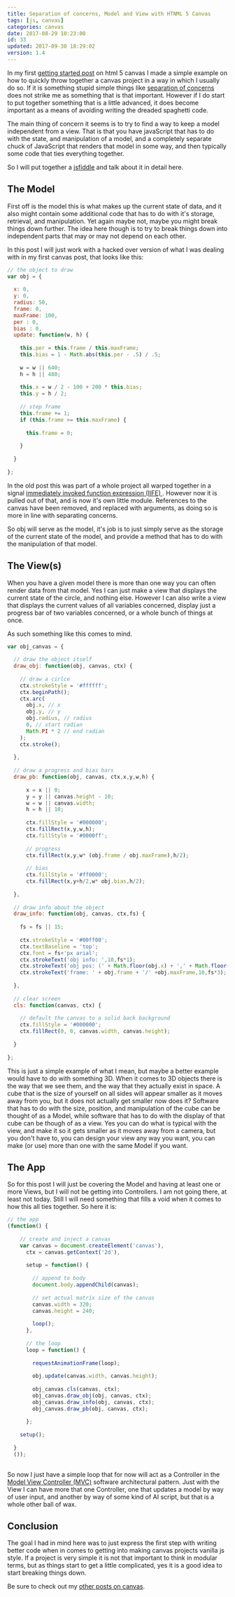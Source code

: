 ```yaml
---
title: Separation of concerns, Model and View with HTNML 5 Canvas
tags: [js, canvas]
categories: canvas
date: 2017-08-29 10:23:00
id: 33
updated: 2017-09-30 18:29:02
version: 1.4
---
```


In my first [getting started post](/2017/05/17/canvas-getting-started/) on html 5 canvas I made a simple example on how to quickly throw together a canvas project in a way in which I usually do so. If it is something stupid simple things like [separation of concerns](https://en.wikipedia.org/wiki/Separation_of_concerns) does not strike me as something that is that important. However if I do start to put together something that is a little advanced, it does become important as a means of avoiding writing the dreaded spaghetti code.

<!-- more -->

The main thing of concern it seems is to try to find a way to keep a model independent from a view. That is that
you have javaScript that has to do with the state, and manipulation of a model, and a completely separate chuck of JavaScript that renders that model in some way, and then typically some code that ties everything together.

So I will put together a [jsfiddle](https://jsfiddle.net/dustinpfister/mf215hrn/4/) and talk about it in detail here.

## The Model

First off is the model this is what makes up the current state of data, and it also might contain some additional code that has to do with it's storage, retrieval, and manipulation. Yet again maybe not, maybe you might break things down further. The idea here though is to try to break things down into independent parts that may or may not depend on each other.

In this post I will just work with a hacked over version of what I was dealing with in my first canvas post, that looks like this:

```js
// the object to draw
var obj = {
 
  x: 0,
  y: 0,
  radius: 50,
  frame: 0,
  maxFrame: 100,
  per : 0,
  bias : 0,
  update: function(w, h) {
 
    this.per = this.frame / this.maxFrame;
    this.bias = 1 - Math.abs(this.per - .5) / .5;
 
    w = w || 640;
    h = h || 480;
 
    this.x = w / 2 - 100 + 200 * this.bias;
    this.y = h / 2;
 
    // step frame
    this.frame += 1;
    if (this.frame >= this.maxFrame) {
 
      this.frame = 0;
 
    }
 
  }
 
};
```

In the old post this was part of a whole project all warped together in a signal [immediately invoked function expression (IIFE) ](https://en.wikipedia.org/wiki/Immediately-invoked_function_expression). However now it is pulled out of that, and is now it's own little module. References to the canvas have been removed, and replaced with arguments, as doing so is more in line with separating concerns.

So obj will serve as the model, it's job is to just simply serve as the storage of the current state of the model, and provide a method that has to do with the manipulation of that model.

## The View(s)

When you have a given model there is more than one way you can often render data from that model. Yes I can just make a view that displays the current state of the circle, and nothing else. However I can also write a view that displays the current values of all variables concerned, display just a progress bar of two variables concerned, or a whole bunch of things at once.

As such something like this comes to mind.

```js
var obj_canvas = {
 
  // draw the object itself
  draw_obj: function(obj, canvas, ctx) {
 
    // draw a cirlce
    ctx.strokeStyle = '#ffffff';
    ctx.beginPath();
    ctx.arc(
      obj.x, // x
      obj.y, // y
      obj.radius, // radius
      0, // start radian
      Math.PI * 2 // end radian
    );
    ctx.stroke();
 
  },
 
  // draw a progress and bias bars
  draw_pb: function(obj, canvas, ctx,x,y,w,h) {
 
      x = x || 0;
      y = y || canvas.height - 10;
      w = w || canvas.width;
      h = h || 10;
 
      ctx.fillStyle = '#000000';
      ctx.fillRect(x,y,w,h);
      ctx.fillStyle = '#0000ff';
 
      // progress
      ctx.fillRect(x,y,w* (obj.frame / obj.maxFrame),h/2);
 
      // bias
      ctx.fillStyle = '#ff0000';
      ctx.fillRect(x,y+h/2,w* obj.bias,h/2);
 
  },
 
  // draw info about the object
  draw_info: function(obj, canvas, ctx,fs) {
 
    fs = fs || 15;
 
    ctx.strokeStyle = '#00ff00';
    ctx.textBaseline = 'top';
    ctx.font = fs+'px arial';
    ctx.strokeText('obj info: ',10,fs*1);
    ctx.strokeText('obj pos: (' + Math.floor(obj.x) + ',' + Math.floor(obj.y)+')',10,fs*2);
    ctx.strokeText('frame: ' + obj.frame + '/' +obj.maxFrame,10,fs*3);
 
  },
 
  // clear screen
  cls: function(canvas, ctx) {
 
    // default the canvas to a solid back background
    ctx.fillStyle = '#000000';
    ctx.fillRect(0, 0, canvas.width, canvas.height);
 
  }
 
};
```

This is just a simple example of what I mean, but maybe a better example would have to do with something 3D. When it comes to 3D objects there is the way that we see them, and the way that they actually exist in space. A cube that is the size of yourself on all sides will appear smaller as it moves away from you, but it does not actually get smaller now does it? Software that has to do with the size, position, and manipulation of the cube can be thought of as a Model, while software that has to do with the display of that cube can be though of as a view. Yes you can do what is typical with the view, and make it so it gets smaller as it moves away from a camera, but you don't have to, you can design your view any way you want, you can make (or use) more than one with the same Model if you want.


## The App

So for this post I will just be covering the Model and having at least one or more Views, but I will not be getting into Controllers. I am not going there, at least not today. Still I will need something that fills a void when it comes to how this all ties together. So here it is:

```js
// the app
(function() {
 
    // create and inject a canvas
    var canvas = document.createElement('canvas'),
      ctx = canvas.getContext('2d'),
 
      setup = function() {
 
        // append to body
        document.body.appendChild(canvas);
 
        // set actual matrix size of the canvas
        canvas.width = 320;
        canvas.height = 240;
 
        loop();
      },
 
      // the loop
      loop = function() {
 
        requestAnimationFrame(loop);
 
        obj.update(canvas.width, canvas.height);
 
        obj_canvas.cls(canvas, ctx);
        obj_canvas.draw_obj(obj, canvas, ctx);
        obj_canvas.draw_info(obj, canvas, ctx);
        obj_canvas.draw_pb(obj, canvas, ctx);
 
      };
 
    setup();
 
  }
  ());
 
```

So now I just have a simple loop that for now will act as a Controller in the [Model View Controller (MVC)](https://en.wikipedia.org/wiki/Model%E2%80%93view%E2%80%93controller) software architectural pattern. Just with the View I can have more that one Controller, one that updates a model by way of user input, and another by way of some kind of AI script, but that is a whole other ball of wax.

## Conclusion

The goal I had in mind here was to just express the first step with writing better code when in comes to getting into making canvas projects vanilla js style. If a project is very simple it is not that important to think in modular terms, but as things start to get a little complicated, yes it is a good idea to start breaking things down.

Be sure to check out my [other posts on canvas](/categories/canvas/).